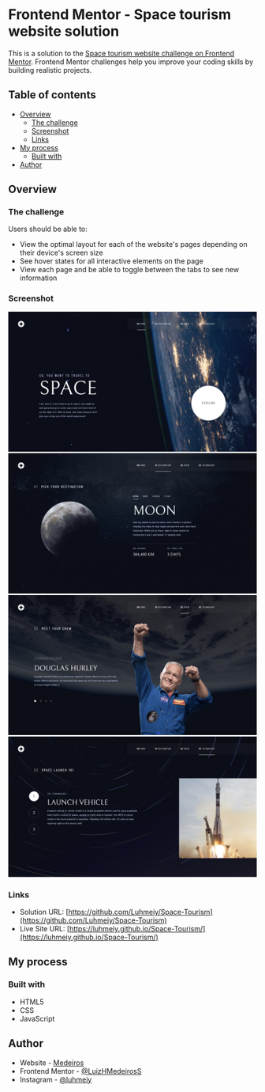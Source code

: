 # Frontend Mentor - Space tourism website solution

This is a solution to the [Space tourism website challenge on Frontend Mentor](https://www.frontendmentor.io/challenges/space-tourism-multipage-website-gRWj1URZ3). Frontend Mentor challenges help you improve your coding skills by building realistic projects. 

## Table of contents

- [Overview](#overview)
  - [The challenge](#the-challenge)
  - [Screenshot](#screenshot)
  - [Links](#links)
- [My process](#my-process)
  - [Built with](#built-with)
- [Author](#author)

## Overview

### The challenge

Users should be able to:

- View the optimal layout for each of the website's pages depending on their device's screen size
- See hover states for all interactive elements on the page
- View each page and be able to toggle between the tabs to see new information

### Screenshot

![index](./assets/screenshots/index.png)
![destinations](./assets/screenshots/destinations.png)
![crew](./assets/screenshots/crew.png)
![technology](./assets/screenshots/technology.png)

### Links

- Solution URL: [https://github.com/Luhmeiy/Space-Tourism](https://github.com/Luhmeiy/Space-Tourism)
- Live Site URL: [https://luhmeiy.github.io/Space-Tourism/](https://luhmeiy.github.io/Space-Tourism/)

## My process

### Built with

- HTML5
- CSS
- JavaScript

## Author

- Website - [Medeiros](https://luhmeiy.github.io/)
- Frontend Mentor - [@LuizHMedeirosS](https://www.frontendmentor.io/profile/LuizHMedeirosS)
- Instagram - [@luhmeiy](https://www.instagram.com/luhmeiy/)